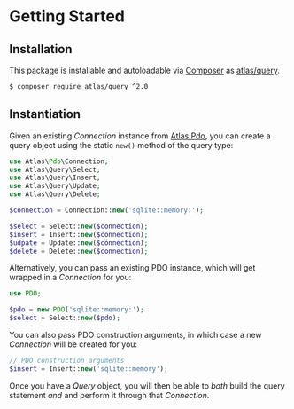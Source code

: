 # Getting Started

## Installation

This package is installable and autoloadable via [Composer](https://getcomposer.org/)
as [atlas/query](https://packagist.org/packages/atlas/query).

```sh
$ composer require atlas/query ^2.0
```

## Instantiation

Given an existing _Connection_ instance from [Atlas.Pdo][], you can create a
query object using the static `new()` method of the query type:

```php
use Atlas\Pdo\Connection;
use Atlas\Query\Select;
use Atlas\Query\Insert;
use Atlas\Query\Update;
use Atlas\Query\Delete;

$connection = Connection::new('sqlite::memory:');

$select = Select::new($connection);
$insert = Insert::new($connection);
$udpate = Update::new($connection);
$delete = Delete::new($connection);
```

Alternatively, you can pass an existing PDO instance, which will get wrapped
in a _Connection_ for you:

```php
use PDO;

$pdo = new PDO('sqlite::memory:');
$select = Select::new($pdo);
```

You can also pass PDO construction arguments, in which case a new _Connection_
will be created for you:

```php
// PDO construction arguments
$insert = Insert::new('sqlite::memory');
```

Once you have a _Query_ object, you will then be able to *both* build the query
statement *and* and perform it through that _Connection_.

[Atlas.Pdo]: https://github.com/atlasphp/Atlas.Pdo
